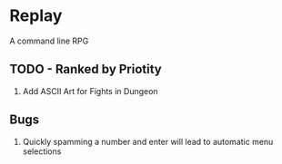# Replay

A command line RPG

## TODO - Ranked by Priotity

1. Add ASCII Art for Fights in Dungeon

## Bugs
1. Quickly spamming a number and enter will lead to automatic menu selections

